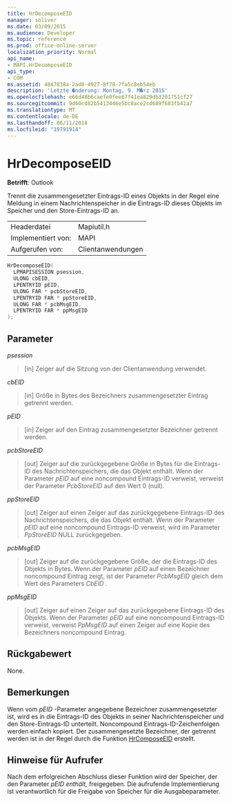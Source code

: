 ```yaml
---
title: HrDecomposeEID
manager: soliver
ms.date: 03/09/2015
ms.audience: Developer
ms.topic: reference
ms.prod: office-online-server
localization_priority: Normal
api_name:
- MAPI.HrDecomposeEID
api_type:
- COM
ms.assetid: 4847838a-2ad8-4927-8f78-7fa5c8eb54eb
description: 'Letzte �nderung: Montag, 9. M�rz 2015'
ms.openlocfilehash: e66d48b6caefe0fee67f41ea829db3201751cf27
ms.sourcegitcommit: 9d60cd82b5413446e5bc8ace2cd689f683fb41a7
ms.translationtype: MT
ms.contentlocale: de-DE
ms.lasthandoff: 06/11/2018
ms.locfileid: "19791914"
---
```

# <a name="hrdecomposeeid"></a>HrDecomposeEID

  
  
**Betrifft**: Outlook 
  
Trennt die zusammengesetzter Eintrags-ID eines Objekts in der Regel eine Meldung in einem Nachrichtenspeicher in die Eintrags-ID dieses Objekts im Speicher und den Store-Eintrags-ID an.
  
|||
|:-----|:-----|
|Headerdatei  <br/> |Mapiutil.h  <br/> |
|Implementiert von:  <br/> |MAPI  <br/> |
|Aufgerufen von:  <br/> |Clientanwendungen  <br/> |
   
```cpp
HrDecomposeEID(
  LPMAPISESSION psession,
  ULONG cbEID,
  LPENTRYID pEID,
  ULONG FAR * pcbStoreEID,
  LPENTRYID FAR * ppStoreEID,
  ULONG FAR * pcbMsgEID,
  LPENTRYID FAR * ppMsgEID
);
```

## <a name="parameters"></a>Parameter

 _psession_
  
> [in] Zeiger auf die Sitzung von der Clientanwendung verwendet. 
    
 _cbEID_
  
> [in] Größe in Bytes des Bezeichners zusammengesetzter Eintrag getrennt werden. 
    
 _pEID_
  
> [in] Zeiger auf den Eintrag zusammengesetzter Bezeichner getrennt werden. 
    
 _pcbStoreEID_
  
> [out] Zeiger auf die zurückgegebene Größe in Bytes für die Eintrags-ID des Nachrichtenspeichers, die das Objekt enthält. Wenn der Parameter _pEID_ auf eine noncompound Eintrags-ID verweist, verweist der Parameter _PcbStoreEID_ auf den Wert 0 (null). 
    
 _ppStoreEID_
  
> [out] Zeiger auf einen Zeiger auf das zurückgegebene Eintrags-ID des Nachrichtenspeichers, die das Objekt enthält. Wenn der Parameter _pEID_ auf eine noncompound Eintrags-ID verweist, wird im Parameter _PpStoreEID_ NULL zurückgegeben. 
    
 _pcbMsgEID_
  
> [out] Zeiger auf die zurückgegebene Größe, der die Eintrags-ID des Objekts in Bytes. Wenn der Parameter _pEID_ auf einen Bezeichner noncompound Eintrag zeigt, ist der Parameter _PcbMsgEID_ gleich dem Wert des Parameters _CbEID_ . 
    
 _ppMsgEID_
  
> [out] Zeiger auf einen Zeiger auf das zurückgegebene Eintrags-ID des Objekts. Wenn der Parameter _pEID_ auf eine noncompound Eintrags-ID verweist, verweist _PpMsgEID_ auf einen Zeiger auf eine Kopie des Bezeichners noncompound Eintrag. 
    
## <a name="return-value"></a>Rückgabewert

None.
  
## <a name="remarks"></a>Bemerkungen

Wenn vom _pEID_ -Parameter angegebene Bezeichner zusammengesetzter ist, wird es in die Eintrags-ID des Objekts in seiner Nachrichtenspeicher und den Store-Eintrags-ID unterteilt. Noncompound Eintrags-ID-Zeichenfolgen werden einfach kopiert. Der zusammengesetzte Bezeichner, der getrennt werden ist in der Regel durch die Funktion [HrComposeEID](hrcomposeeid.md) erstellt. 
  
## <a name="notes-to-callers"></a>Hinweise für Aufrufer

Nach dem erfolgreichen Abschluss dieser Funktion wird der Speicher, der den Parameter _pEID enthält,_ freigegeben. Die aufrufende Implementierung ist verantwortlich für die Freigabe von Speicher für die Ausgabeparameter. 
  


